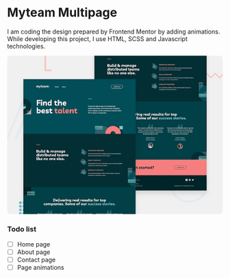 # Myteam Multipage 

 I am coding the design prepared by Frontend Mentor by adding animations. While developing this project, I use HTML, SCSS and Javascript technologies.

<img src="./preview.jpg" style="border-radius:8px; width:650px">

 ### Todo list
 * [ ] Home page 
 * [ ] About page
 * [ ] Contact page
 * [ ] Page animations
